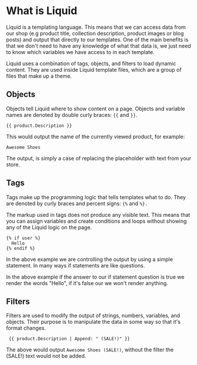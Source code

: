 # What is Liquid

Liquid is a templating language.  This means that we can access data from our shop (e.g product title, collection description, product images or blog posts) and output that directly to our templates. One of the main benefits is that we don't need to have any knowledge of what that data is, we just need to know which variables we have access to in each template.

Liquid uses a combination of tags, objects, and filters to load dynamic content. They are used inside Liquid template files, which are a group of files that make up a theme. 

## Objects

Objects tell Liquid where to show content on a page. Objects and variable names are denoted by double curly braces: ```{{``` and ```}}```.

``` {{ product.Description }} ```

This would output the name of the currently viewed product, for example:

``` Awesome Shoes ```

The output, is simply a case of replacing the placeholder with text from your store.

## Tags

Tags make up the programming logic that tells templates what to do. They are denoted by curly braces and percent signs: ```{%``` and ```%}.```

The markup used in tags does not produce any visible text. This means that you can assign variables and create conditions and loops without showing any of the Liquid logic on the page.

``` 
{% if user %}
  Hello
{% endif %} 
```

In the above example we are controlling the output by using a simple statement. In many ways if statements are like questions.

In the above example if the answer to our if statement question is true we render the words "Hello", if it's false our we won't render anything.

## Filters

Filters are used to modify the output of strings, numbers, variables, and objects. Their purpose is to manipulate the data in some way so that it's format changes. 

``` {{ product.Description | Append: " (SALE!)" }}```

The above would output ``` Awesome Shoes (SALE!) ```, without the filter the (SALE!) text would not be added.
